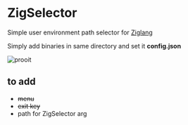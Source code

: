# ZigSelector

Simple user environment path selector for [Ziglang](https://ziglang.org/)

Simply add binaries in same directory and set it **config.json**

![prooit](https://i.ibb.co/vX6SzpG/zigselector.jpg)

## to add
 - ~~menu~~
 - ~~exit key~~
 - path for ZigSelector arg
